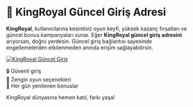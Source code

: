 # 👑 KingRoyal Güncel Giriş Adresi

**KingRoyal**, kullanıcılarına kesintisiz oyun keyfi, yüksek kazanç fırsatları ve güncel bonus kampanyaları sunar. Eğer **KingRoyal güncel giriş adresini** arıyorsan, doğru yerdesin. Güncel giriş bağlantısı sayesinde engellemelerden etkilenmeden anında erişim sağlayabilirsin.

[![KingRoyal Güncel Giriş](https://i.ibb.co/HDTrhKz4/68747470733a2f2f692e6962622e636f2f48666774516e4b4c2f6b696e67726f79616c2e6a7067.jpg)](https://t.ly/kingroyalbtkn)

🔒 Güvenli giriş  
🎰 Zengin oyun seçenekleri  
🎁 Her gün yenilenen bonuslar  

KingRoyal dünyasına hemen katıl, farkı yaşa!

